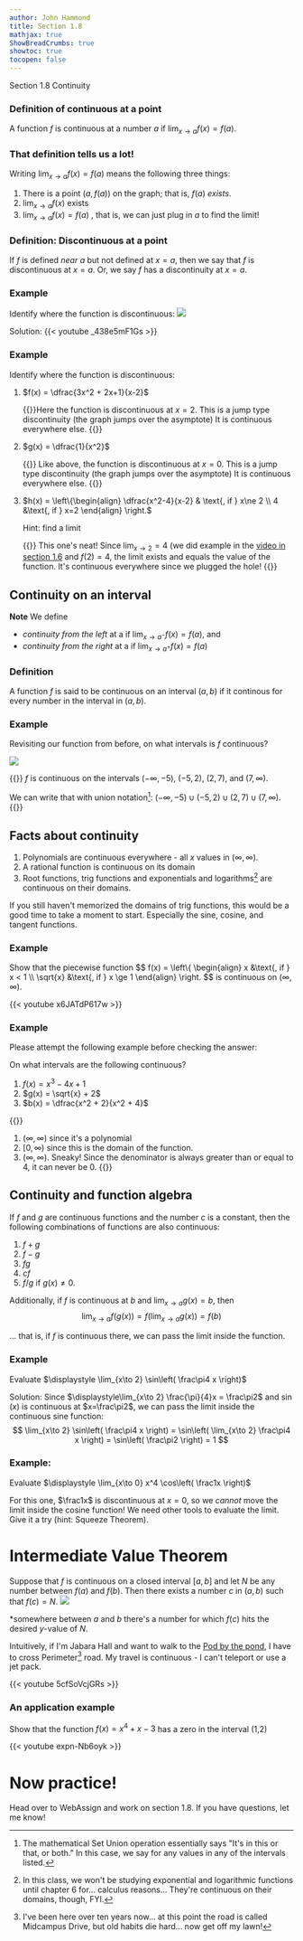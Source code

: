 ```yaml
---
author: John Hammond
title: Section 1.8
mathjax: true
ShowBreadCrumbs: true
showtoc: true
tocopen: false
---
```



Section 1.8 Continuity

<!--more-->


### Definition of continuous at a point 

A function $f$ is continuous at a number $a$ if $\displaystyle \lim_{x\to a} f(x) = f(a)$.

### That definition tells us a lot!

Writing $\displaystyle \lim_{x\to a} f(x) = f(a)$ means the following three things:

1. There is a point $( a, f(a) )$  on the graph; that is, $f(a)$ *exists*.
2. $\displaystyle \lim_{x\to a} f(x)$ exists 
3. $\displaystyle \lim_{x\to a} f(x) = f(a)$ , that is, we can just plug in $a$ to find the limit!

### Definition: Discontinuous at a point

If $f$ is defined *near* $a$ but not defined at $x=a$, then we say that $f$ is discontinuous at $x=a$. Or, we say $f$ has a discontinuity at $x=a$.

### Example
Identify where the function is discontinuous:
![](/calc/1.8.discontinuous.png)

Solution:
{{< youtube _438e5mF1Gs >}}

### Example
Identify where the function is discontinuous:

1. $f(x) = \dfrac{3x^2 + 2x+1}{x-2}$

    {{<spoiler>}}Here the function is discontinuous at $x=2$. This is a jump type discontinuity (the graph jumps over the asymptote) It is continuous everywhere else.
    {{</spoiler>}}


2. $g(x) = \dfrac{1}{x^2}$

    {{<spoiler>}} Like above, the function is discontinuous at $x=0$. This is a jump type discontinuity (the graph jumps over the asymptote) It is continuous everywhere else.
    {{</spoiler>}}

3. $h(x) = \left\\{\begin{align}  \dfrac{x^2-4}{x-2} & \text{, if } x\ne 2 \\\\ 4 &\text{, if } x=2  \end{align} \right.$

   Hint: find a limit

   {{<spoiler>}} This one's neat! Since $\lim_{x\to 2} = 4$ (we did example in the [video in section 1.6](https://youtu.be/52EGYgkpNQs?t=244) and $f(2)=4$, the limit exists and equals the value of the function. It's continuous everywhere since we plugged the hole!
   {{</spoiler>}}
## Continuity on an interval

**Note** We define 
- *continuity from the left* at a if $\displaystyle \lim_{x\to a^-} f(x) = f(a)$, and 
- *continuity from the right* at a if $\displaystyle \lim_{x\to a^+} f(x) = f(a)$

### Definition
A function $f$ is said to be continuous on an interval $(a, b)$ if it continous for every number in the interval in $(a,b)$. 

### Example

Revisiting our function from before, on what intervals is $f$ continuous?

![](/calc/1.8.discontinuous.png)

{{<spoiler>}}
$f$ is continuous on the intervals $(-\infty, -5)$, $(-5, 2)$, $(2, 7)$, and $(7, \infty)$. 

We can write that with union notation[^1]: $(-\infty, -5) \cup (-5, 2)\cup(2, 7)\cup(7, \infty)$.
{{</spoiler>}}

## Facts about continuity

1. Polynomials are continuous everywhere - all $x$ values in $(\infty, \infty)$.
2. A rational function is continuous on its domain
3. Root functions, trig functions and exponentials and logarithms[^2] are continuous on their domains. 

If you still haven't memorized the domains of trig functions, this would be a good time to take a moment to start. Especially the sine, cosine, and tangent functions.

### Example
Show that the piecewise function 
$$
f(x) = \left\\{ \begin{align}  x &\text{, if } x < 1 \\\\ \sqrt{x} &\text{, if } x \ge 1  \end{align}    \right.
$$
is continuous on $(\infty, \infty)$.

{{< youtube x6JATdP617w >}}

### Example 
Please attempt the following example before checking the answer:

On what intervals are the following continuous? 
1. $f(x) = x^3 -4x + 1$
2. $g(x) = \sqrt{x} + 2$
3. $b(x) = \dfrac{x^2 + 2}{x^2 + 4}$

{{<spoiler>}}
1. $(\infty, \infty)$ since it's a polynomial
2. $[0, \infty)$ since this is the domain of the function.
3. $(\infty, \infty)$. Sneaky! Since the denominator is always greater than or equal to 4, it can never be 0. 
{{</spoiler>}}

## Continuity and function algebra
If $f$ and $g$ are continuous functions and the number $c$ is a constant, then the following combinations of functions are also continuous: 
1. $f + g$
2. $f-g$
3. $fg$
4. $cf$
5. $f/g$ if $g(x) \ne 0$.

Additionally, if $f$ is continuous at $b$ and $\displaystyle \lim_{x\to a} g(x) = b$, then 
$$
\lim_{x\to a} f(g(x)) = f\left( \lim_{x\to a} g(x) \right) = f(b)
$$

... that is, if $f$ is continuous there, we can pass the limit inside the function.

### Example
Evaluate $\displaystyle \lim_{x\to 2} \sin\left( \frac\pi4 x \right)$

Solution:
Since $\displaystyle\lim_{x\to 2} \frac{\pi}{4}x = \frac\pi2$ and $\sin(x)$ is continuous at $x=\frac\pi2$, we can pass the limit inside the continuous sine function: 
$$
\lim_{x\to 2} \sin\left( \frac\pi4 x \right) =  \sin\left( \lim_{x\to 2} \frac\pi4 x \right) =  \sin\left( \frac\pi2 \right) = 1
$$


### Example:
Evaluate $\displaystyle \lim_{x\to 0} x^4 \cos\left( \frac1x \right)$

For this one, $\frac1x$ is discontinuous at $x=0$, so we *cannot* move the limit inside the cosine function! 
We need other tools to evaluate the limit. Give it a try (hint: Squeeze Theorem).


# Intermediate Value Theorem
Suppose that $f$ is continuous on a closed interval $[a, b]$ and let $N$ be any number between $f(a)$ and $f(b)$. Then there exists a number $c$ in $(a, b)$ such that $f(c) = N$.
![](/calc/1.8.ivt.png)

*somewhere between $a$ and $b$ there's a number for which $f(c)$ hits the desired $y$-value of $N$. 

Intuitively, if I'm Jabara Hall and want to walk to the [Pod by the pond](https://www.wichita.edu/about/wsunews/news/2019/02-feb/love_locks_pod.php), I have to cross Perimeter[^5] road. My travel is continuous - I can't teleport or use a jet pack.

[^5]: I've been here over ten years now... at this point the road is called Midcampus Drive, but old habits die hard... now get off my lawn! 

{{< youtube 5cfSoVcjGRs >}}

### An application example
Show that the function $f(x) = x^4 + x- 3$ has a zero in the interval (1,2) 

{{< youtube expn-Nb6oyk >}}


#  Now practice!

Head over to WebAssign and work on section 1.8. If you have questions, let me know!

[^1]: The mathematical Set Union operation essentially says "It's in this or that, or both." In this case, we say for any values in any of the intervals listed.
[^2]: In this class, we won't be studying exponential and logarithmic functions until chapter 6 for... calculus reasons... They're continuous on their domains, though, FYI.

